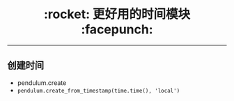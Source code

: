 <h1 align = "center">:rocket: 更好用的时间模块 :facepunch:</h1>

---
## 创建时间
- pendulum.create
- `pendulum.create_from_timestamp(time.time(), 'local')`

